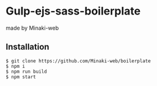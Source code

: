 # Gulp-ejs-sass-boilerplate  
made by Minaki-web  

## Installation  
```
$ git clone https://github.com/Minaki-web/boilerplate  
$ npm i  
$ npm run build  
$ npm start
```
